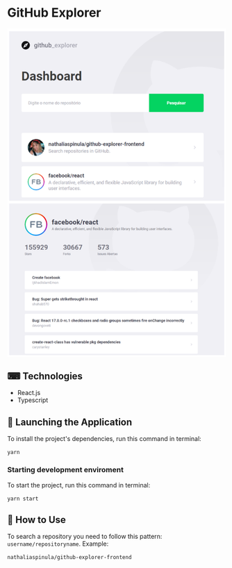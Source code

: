 # GitHub Explorer

![Project](https://raw.githubusercontent.com/nathaliaspinula/github-explorer-frontend/master/src/assets/project.png)

## ⌨ Technologies
- React.js
- Typescript

## 🚀 Launching the Application
To install the project's dependencies, run this command in terminal:
```
yarn
```

### Starting development enviroment
To start the project, run this command in terminal:
```
yarn start
```

## 📄 How to Use
To search a repository you need to follow this pattern: ``username/repositoryname``.
Example:
```
nathaliaspinula/github-explorer-frontend
```
